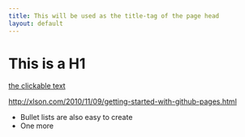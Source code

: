 ```yaml
---
title: This will be used as the title-tag of the page head
layout: default
---
```


# This is a H1

[the clickable text](http://xlson.com/)

http://xlson.com/2010/11/09/getting-started-with-github-pages.html

* Bullet lists are also easy to create
* One more

